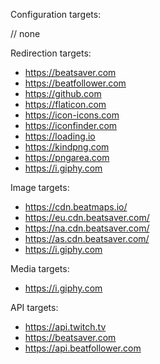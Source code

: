 Configuration targets:

// none

Redirection targets:

* https://beatsaver.com
* https://beatfollower.com
* https://github.com
* https://flaticon.com
* https://icon-icons.com
* https://iconfinder.com
* https://loading.io
* https://kindpng.com
* https://pngarea.com
* https://i.giphy.com

Image targets:

* https://cdn.beatmaps.io/
* https://eu.cdn.beatsaver.com/
* https://na.cdn.beatsaver.com/
* https://as.cdn.beatsaver.com/
* https://i.giphy.com

Media targets:

* https://i.giphy.com

API targets:

* https://api.twitch.tv
* https://beatsaver.com
* https://api.beatfollower.com

